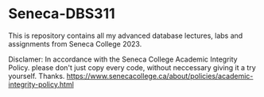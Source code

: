 # Seneca-DBS311
This is repository contains all my advanced database lectures, labs and assignments from Seneca College 2023.

Disclamer: In accordance with the Seneca College Academic Integrity Policy. please don't just copy every code, without neccessary giving it a try yourself. Thanks. 
https://www.senecacollege.ca/about/policies/academic-integrity-policy.html

